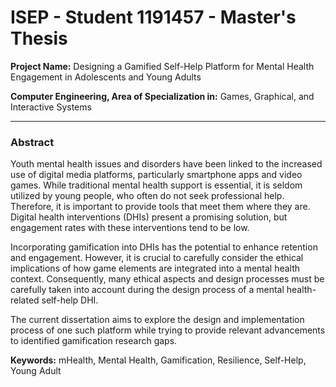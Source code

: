 # ISEP - Student 1191457 - Master's Thesis

**Project Name:** Designing a Gamified Self-Help Platform for Mental Health Engagement in Adolescents and Young Adults

**Computer Engineering, Area of Specialization in:** Games, Graphical, and Interactive Systems

---
### Abstract

Youth mental health issues and disorders have been linked to the increased use of digital media platforms, 
particularly smartphone apps and video games. While traditional mental health support is essential, 
it is seldom utilized by young people, who often do not seek professional help. Therefore, it is important 
to provide tools that meet them where they are. Digital health interventions (DHIs) present a promising solution, 
but engagement rates with these interventions tend to be low.

Incorporating gamification into DHIs has the potential to enhance retention and engagement. However, it is crucial 
to carefully consider the ethical implications of how game elements are integrated into a mental health context. 
Consequently, many ethical aspects and design processes must be carefully taken into account during the design 
process of a mental health-related self-help DHI.

The current dissertation aims to explore the design and implementation process of one such platform while trying 
to provide relevant advancements to identified gamification research gaps.

**Keywords:** mHealth, Mental Health, Gamification, Resilience, Self-Help, Young Adult